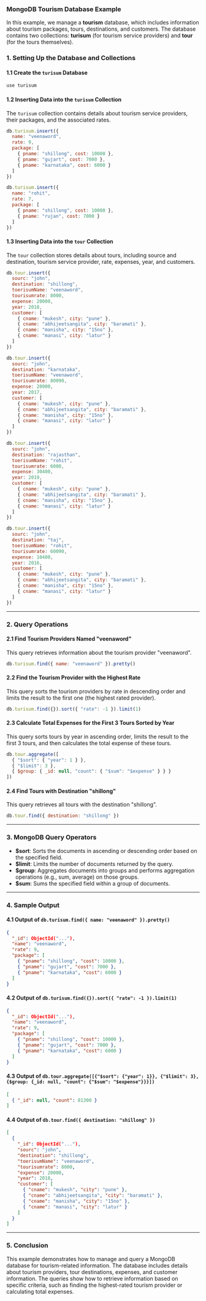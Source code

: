 ### MongoDB Tourism Database Example

In this example, we manage a **tourism** database, which includes information about tourism packages, tours, destinations, and customers. The database contains two collections: **turisum** (for tourism service providers) and **tour** (for the tours themselves).

### 1. **Setting Up the Database and Collections**

#### 1.1 **Create the `turisum` Database**
```javascript
use turisum
```

#### 1.2 **Inserting Data into the `turisum` Collection**
The `turisum` collection contains details about tourism service providers, their packages, and the associated rates.

```javascript
db.turisum.insert({
  name: "veenaword",
  rate: 9,
  package: [
    { pname: "shillong", cost: 10000 },
    { pname: "gujart", cost: 7000 },
    { pname: "karnataka", cost: 6000 }
  ]
})

db.turisum.insert({
  name: "rohit",
  rate: 7,
  package: [
    { pname: "shillong", cost: 10000 },
    { pname: "rujan", cost: 7000 }
  ]
})
```

#### 1.3 **Inserting Data into the `tour` Collection**
The `tour` collection stores details about tours, including source and destination, tourism service provider, rate, expenses, year, and customers.

```javascript
db.tour.insert({
  sourc: "john",
  destination: "shillong",
  toerisumName: "veenaword",
  tourisumrate: 8000,
  expense: 20000,
  year: 2018,
  customer: [
    { cname: "mukesh", city: "pune" },
    { cname: "abhijeetsangita", city: "baramati" },
    { cname: "manisha", city: "15no" },
    { cname: "manasi", city: "latur" }
  ]
})

db.tour.insert({
  sourc: "john",
  destination: "karnataka",
  toerisumName: "veenaword",
  tourisumrate: 80090,
  expense: 20900,
  year: 2017,
  customer: [
    { cname: "mukesh", city: "pune" },
    { cname: "abhijeetsangita", city: "baramati" },
    { cname: "manisha", city: "15no" },
    { cname: "manasi", city: "latur" }
  ]
})

db.tour.insert({
  sourc: "john",
  destination: "rajasthan",
  toerisumName: "rohit",
  tourisumrate: 6000,
  expense: 30400,
  year: 2019,
  customer: [
    { cname: "mukesh", city: "pune" },
    { cname: "abhijeetsangita", city: "baramati" },
    { cname: "manisha", city: "15no" },
    { cname: "manasi", city: "latur" }
  ]
})

db.tour.insert({
  sourc: "john",
  destination: "taj",
  toerisumName: "rohit",
  tourisumrate: 60090,
  expense: 10400,
  year: 2016,
  customer: [
    { cname: "mukesh", city: "pune" },
    { cname: "abhijeetsangita", city: "baramati" },
    { cname: "manisha", city: "15no" },
    { cname: "manasi", city: "latur" }
  ]
})
```

---

### 2. **Query Operations**

#### 2.1 **Find Tourism Providers Named "veenaword"**
This query retrieves information about the tourism provider "veenaword".

```javascript
db.turisum.find({ name: "veenaword" }).pretty()
```

#### 2.2 **Find the Tourism Provider with the Highest Rate**
This query sorts the tourism providers by rate in descending order and limits the result to the first one (the highest rated provider).

```javascript
db.turisum.find({}).sort({ "rate": -1 }).limit(1)
```

#### 2.3 **Calculate Total Expenses for the First 3 Tours Sorted by Year**
This query sorts tours by year in ascending order, limits the result to the first 3 tours, and then calculates the total expense of these tours.

```javascript
db.tour.aggregate([
  { "$sort": { "year": 1 } },
  { "$limit": 3 },
  { $group: { _id: null, "count": { "$sum": "$expense" } } }
])
```

#### 2.4 **Find Tours with Destination "shillong"**
This query retrieves all tours with the destination "shillong".

```javascript
db.tour.find({ destination: "shillong" })
```

---

### 3. **MongoDB Query Operators**

- **$sort**: Sorts the documents in ascending or descending order based on the specified field.
- **$limit**: Limits the number of documents returned by the query.
- **$group**: Aggregates documents into groups and performs aggregation operations (e.g., sum, average) on those groups.
- **$sum**: Sums the specified field within a group of documents.

---

### 4. **Sample Output**

#### 4.1 **Output of `db.turisum.find({ name: "veenaword" }).pretty()`**
```json
{
  "_id": ObjectId("..."),
  "name": "veenaword",
  "rate": 9,
  "package": [
    { "pname": "shillong", "cost": 10000 },
    { "pname": "gujart", "cost": 7000 },
    { "pname": "karnataka", "cost": 6000 }
  ]
}
```

#### 4.2 **Output of `db.turisum.find({}).sort({ "rate": -1 }).limit(1)`**
```json
{
  "_id": ObjectId("..."),
  "name": "veenaword",
  "rate": 9,
  "package": [
    { "pname": "shillong", "cost": 10000 },
    { "pname": "gujart", "cost": 7000 },
    { "pname": "karnataka", "cost": 6000 }
  ]
}
```

#### 4.3 **Output of `db.tour.aggregate([{"$sort": {"year": 1}}, {"$limit": 3}, {$group: {_id: null, "count": {"$sum": "$expense"}}}])`**
```json
[
  { "_id": null, "count": 81300 }
]
```

#### 4.4 **Output of `db.tour.find({ destination: "shillong" })`**
```json
[
  {
    "_id": ObjectId("..."),
    "sourc": "john",
    "destination": "shillong",
    "toerisumName": "veenaword",
    "tourisumrate": 8000,
    "expense": 20000,
    "year": 2018,
    "customer": [
      { "cname": "mukesh", "city": "pune" },
      { "cname": "abhijeetsangita", "city": "baramati" },
      { "cname": "manisha", "city": "15no" },
      { "cname": "manasi", "city": "latur" }
    ]
  }
]
```

---

### 5. **Conclusion**

This example demonstrates how to manage and query a MongoDB database for tourism-related information. The database includes details about tourism providers, tour destinations, expenses, and customer information. The queries show how to retrieve information based on specific criteria, such as finding the highest-rated tourism provider or calculating total expenses.
